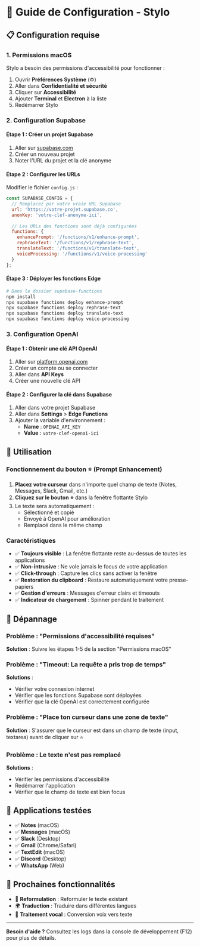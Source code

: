 # 🔧 Guide de Configuration - Stylo

## 📋 Configuration requise

### 1. **Permissions macOS**
Stylo a besoin des permissions d'accessibilité pour fonctionner :

1. Ouvrir **Préférences Système** (⚙️)
2. Aller dans **Confidentialité et sécurité**
3. Cliquer sur **Accessibilité**
4. Ajouter **Terminal** et **Electron** à la liste
5. Redémarrer Stylo

### 2. **Configuration Supabase**

#### Étape 1 : Créer un projet Supabase
1. Aller sur [supabase.com](https://supabase.com)
2. Créer un nouveau projet
3. Noter l'URL du projet et la clé anonyme

#### Étape 2 : Configurer les URLs
Modifier le fichier `config.js` :

```javascript
const SUPABASE_CONFIG = {
  // Remplacez par votre vraie URL Supabase
  url: 'https://votre-projet.supabase.co',
  anonKey: 'votre-clef-anonyme-ici',
  
  // Les URLs des fonctions sont déjà configurées
  functions: {
    enhancePrompt: '/functions/v1/enhance-prompt',
    rephraseText: '/functions/v1/rephrase-text',
    translateText: '/functions/v1/translate-text',
    voiceProcessing: '/functions/v1/voice-processing'
  }
};
```

#### Étape 3 : Déployer les fonctions Edge
```bash
# Dans le dossier supabase-functions
npm install
npx supabase functions deploy enhance-prompt
npx supabase functions deploy rephrase-text
npx supabase functions deploy translate-text
npx supabase functions deploy voice-processing
```

### 3. **Configuration OpenAI**

#### Étape 1 : Obtenir une clé API OpenAI
1. Aller sur [platform.openai.com](https://platform.openai.com)
2. Créer un compte ou se connecter
3. Aller dans **API Keys**
4. Créer une nouvelle clé API

#### Étape 2 : Configurer la clé dans Supabase
1. Aller dans votre projet Supabase
2. Aller dans **Settings** > **Edge Functions**
3. Ajouter la variable d'environnement :
   - **Name** : `OPENAI_API_KEY`
   - **Value** : `votre-clef-openai-ici`

## 🚀 Utilisation

### Fonctionnement du bouton ⭐ (Prompt Enhancement)

1. **Placez votre curseur** dans n'importe quel champ de texte (Notes, Messages, Slack, Gmail, etc.)
2. **Cliquez sur le bouton ⭐** dans la fenêtre flottante Stylo
3. Le texte sera automatiquement :
   - Sélectionné et copié
   - Envoyé à OpenAI pour amélioration
   - Remplacé dans le même champ

### Caractéristiques

- ✅ **Toujours visible** : La fenêtre flottante reste au-dessus de toutes les applications
- ✅ **Non-intrusive** : Ne vole jamais le focus de votre application
- ✅ **Click-through** : Capture les clics sans activer la fenêtre
- ✅ **Restoration du clipboard** : Restaure automatiquement votre presse-papiers
- ✅ **Gestion d'erreurs** : Messages d'erreur clairs et timeouts
- ✅ **Indicateur de chargement** : Spinner pendant le traitement

## 🔧 Dépannage

### Problème : "Permissions d'accessibilité requises"
**Solution** : Suivre les étapes 1-5 de la section "Permissions macOS"

### Problème : "Timeout: La requête a pris trop de temps"
**Solutions** :
- Vérifier votre connexion internet
- Vérifier que les fonctions Supabase sont déployées
- Vérifier que la clé OpenAI est correctement configurée

### Problème : "Place ton curseur dans une zone de texte"
**Solution** : S'assurer que le curseur est dans un champ de texte (input, textarea) avant de cliquer sur ⭐

### Problème : Le texte n'est pas remplacé
**Solutions** :
- Vérifier les permissions d'accessibilité
- Redémarrer l'application
- Vérifier que le champ de texte est bien focus

## 📱 Applications testées

- ✅ **Notes** (macOS)
- ✅ **Messages** (macOS)
- ✅ **Slack** (Desktop)
- ✅ **Gmail** (Chrome/Safari)
- ✅ **TextEdit** (macOS)
- ✅ **Discord** (Desktop)
- ✅ **WhatsApp** (Web)

## 🎯 Prochaines fonctionnalités

- 🔄 **Reformulation** : Reformuler le texte existant
- 🌍 **Traduction** : Traduire dans différentes langues
- 🎤 **Traitement vocal** : Conversion voix vers texte

---

**Besoin d'aide ?** Consultez les logs dans la console de développement (F12) pour plus de détails.
